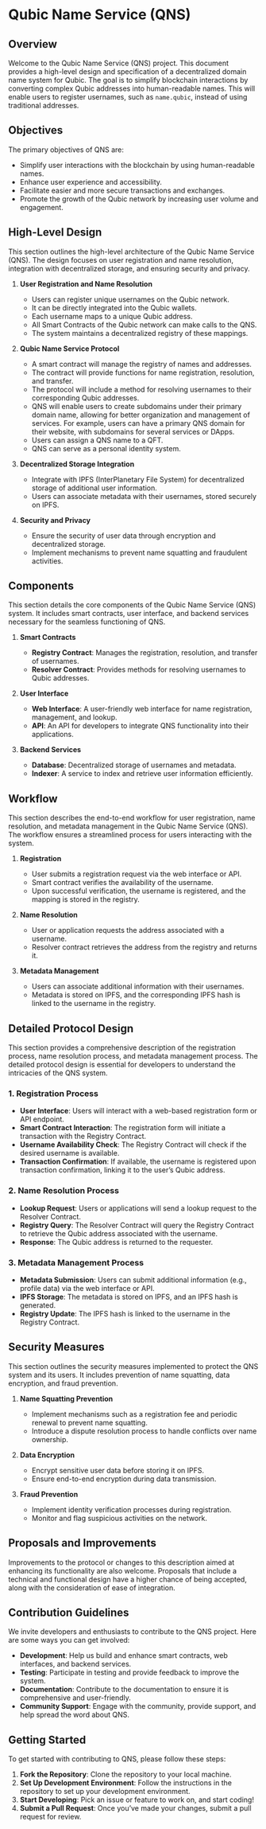 # Qubic Name Service (QNS)

## Overview

Welcome to the Qubic Name Service (QNS) project. This document provides a high-level design and specification of a decentralized domain name system for Qubic. The goal is to simplify blockchain interactions by converting complex Qubic addresses into human-readable names. This will enable users to register usernames, such as `name.qubic`, instead of using traditional addresses.

## Objectives

The primary objectives of QNS are:
- Simplify user interactions with the blockchain by using human-readable names.
- Enhance user experience and accessibility.
- Facilitate easier and more secure transactions and exchanges.
- Promote the growth of the Qubic network by increasing user volume and engagement.

## High-Level Design

This section outlines the high-level architecture of the Qubic Name Service (QNS). The design focuses on user registration and name resolution, integration with decentralized storage, and ensuring security and privacy.

1. **User Registration and Name Resolution**
    - Users can register unique usernames on the Qubic network.
    - It can be directly integrated into the Qubic wallets.
    - Each username maps to a unique Qubic address.
    - All Smart Contracts of the Qubic network can make calls to the QNS.
    - The system maintains a decentralized registry of these mappings.

2. **Qubic Name Service Protocol**
    - A smart contract will manage the registry of names and addresses.
    - The contract will provide functions for name registration, resolution, and transfer.
    - The protocol will include a method for resolving usernames to their corresponding Qubic addresses.
    - QNS will enable users to create subdomains under their primary domain name, allowing for better organization and management of services. For example, users can have a primary QNS domain for their website, with subdomains for several services or DApps.
    - Users can assign a QNS name to a QFT.
    - QNS can serve as a personal identity system.

3. **Decentralized Storage Integration**
    - Integrate with IPFS (InterPlanetary File System) for decentralized storage of additional user information.
    - Users can associate metadata with their usernames, stored securely on IPFS.

4. **Security and Privacy**
    - Ensure the security of user data through encryption and decentralized storage.
    - Implement mechanisms to prevent name squatting and fraudulent activities.

## Components

This section details the core components of the Qubic Name Service (QNS) system. It includes smart contracts, user interface, and backend services necessary for the seamless functioning of QNS.

1. **Smart Contracts**
    - **Registry Contract**: Manages the registration, resolution, and transfer of usernames.
    - **Resolver Contract**: Provides methods for resolving usernames to Qubic addresses.

2. **User Interface**
    - **Web Interface**: A user-friendly web interface for name registration, management, and lookup.
    - **API**: An API for developers to integrate QNS functionality into their applications.

3. **Backend Services**
    - **Database**: Decentralized storage of usernames and metadata.
    - **Indexer**: A service to index and retrieve user information efficiently.

## Workflow

This section describes the end-to-end workflow for user registration, name resolution, and metadata management in the Qubic Name Service (QNS). The workflow ensures a streamlined process for users interacting with the system.

1. **Registration**
    - User submits a registration request via the web interface or API.
    - Smart contract verifies the availability of the username.
    - Upon successful verification, the username is registered, and the mapping is stored in the registry.

2. **Name Resolution**
    - User or application requests the address associated with a username.
    - Resolver contract retrieves the address from the registry and returns it.

3. **Metadata Management**
    - Users can associate additional information with their usernames.
    - Metadata is stored on IPFS, and the corresponding IPFS hash is linked to the username in the registry.

## Detailed Protocol Design

This section provides a comprehensive description of the registration process, name resolution process, and metadata management process. The detailed protocol design is essential for developers to understand the intricacies of the QNS system.

### 1. Registration Process
- **User Interface**: Users will interact with a web-based registration form or API endpoint.
- **Smart Contract Interaction**: The registration form will initiate a transaction with the Registry Contract.
- **Username Availability Check**: The Registry Contract will check if the desired username is available.
- **Transaction Confirmation**: If available, the username is registered upon transaction confirmation, linking it to the user’s Qubic address.

### 2. Name Resolution Process
- **Lookup Request**: Users or applications will send a lookup request to the Resolver Contract.
- **Registry Query**: The Resolver Contract will query the Registry Contract to retrieve the Qubic address associated with the username.
- **Response**: The Qubic address is returned to the requester.

### 3. Metadata Management Process
- **Metadata Submission**: Users can submit additional information (e.g., profile data) via the web interface or API.
- **IPFS Storage**: The metadata is stored on IPFS, and an IPFS hash is generated.
- **Registry Update**: The IPFS hash is linked to the username in the Registry Contract.

## Security Measures

This section outlines the security measures implemented to protect the QNS system and its users. It includes prevention of name squatting, data encryption, and fraud prevention.

1. **Name Squatting Prevention**
    - Implement mechanisms such as a registration fee and periodic renewal to prevent name squatting.
    - Introduce a dispute resolution process to handle conflicts over name ownership.

2. **Data Encryption**
    - Encrypt sensitive user data before storing it on IPFS.
    - Ensure end-to-end encryption during data transmission.

3. **Fraud Prevention**
    - Implement identity verification processes during registration.
    - Monitor and flag suspicious activities on the network.

## Proposals and Improvements

Improvements to the protocol or changes to this description aimed at enhancing its functionality are also welcome. Proposals that include a technical and functional design have a higher chance of being accepted, along with the consideration of ease of integration.

## Contribution Guidelines

We invite developers and enthusiasts to contribute to the QNS project. Here are some ways you can get involved:

- **Development**: Help us build and enhance smart contracts, web interfaces, and backend services.
- **Testing**: Participate in testing and provide feedback to improve the system.
- **Documentation**: Contribute to the documentation to ensure it is comprehensive and user-friendly.
- **Community Support**: Engage with the community, provide support, and help spread the word about QNS.

## Getting Started

To get started with contributing to QNS, please follow these steps:

1. **Fork the Repository**: Clone the repository to your local machine.
2. **Set Up Development Environment**: Follow the instructions in the repository to set up your development environment.
3. **Start Developing**: Pick an issue or feature to work on, and start coding!
4. **Submit a Pull Request**: Once you’ve made your changes, submit a pull request for review.


